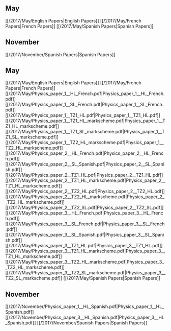 
## May
[[/2017/May/English Papers|English Papers]]
[[/2017/May/French Papers|French Papers]]
[[/2017/May/Spanish Papers|Spanish Papers]]

## November
[[/2017/November/Spanish Papers|Spanish Papers]]

## May
[[/2017/May/English Papers|English Papers]]
[[/2017/May/French Papers|French Papers]]
[[/2017/May/Physics_paper_1__HL_French.pdf|Physics_paper_1__HL_French.pdf]]
[[/2017/May/Physics_paper_1__SL_French.pdf|Physics_paper_1__SL_French.pdf]]
[[/2017/May/Physics_paper_1__TZ1_HL.pdf|Physics_paper_1__TZ1_HL.pdf]]
[[/2017/May/Physics_paper_1__TZ1_HL_markscheme.pdf|Physics_paper_1__TZ1_HL_markscheme.pdf]]
[[/2017/May/Physics_paper_1__TZ1_SL_markscheme.pdf|Physics_paper_1__TZ1_SL_markscheme.pdf]]
[[/2017/May/Physics_paper_1__TZ2_HL_markscheme.pdf|Physics_paper_1__TZ2_HL_markscheme.pdf]]
[[/2017/May/Physics_paper_2__HL_French.pdf|Physics_paper_2__HL_French.pdf]]
[[/2017/May/Physics_paper_2__SL_Spanish.pdf|Physics_paper_2__SL_Spanish.pdf]]
[[/2017/May/Physics_paper_2__TZ1_HL.pdf|Physics_paper_2__TZ1_HL.pdf]]
[[/2017/May/Physics_paper_2__TZ1_HL_markscheme.pdf|Physics_paper_2__TZ1_HL_markscheme.pdf]]
[[/2017/May/Physics_paper_2__TZ2_HL.pdf|Physics_paper_2__TZ2_HL.pdf]]
[[/2017/May/Physics_paper_2__TZ2_HL_markscheme.pdf|Physics_paper_2__TZ2_HL_markscheme.pdf]]
[[/2017/May/Physics_paper_2__TZ2_SL.pdf|Physics_paper_2__TZ2_SL.pdf]]
[[/2017/May/Physics_paper_3__HL_French.pdf|Physics_paper_3__HL_French.pdf]]
[[/2017/May/Physics_paper_3__SL_French.pdf|Physics_paper_3__SL_French.pdf]]
[[/2017/May/Physics_paper_3__SL_Spanish.pdf|Physics_paper_3__SL_Spanish.pdf]]
[[/2017/May/Physics_paper_3__TZ1_HL.pdf|Physics_paper_3__TZ1_HL.pdf]]
[[/2017/May/Physics_paper_3__TZ1_HL_markscheme.pdf|Physics_paper_3__TZ1_HL_markscheme.pdf]]
[[/2017/May/Physics_paper_3__TZ2_HL_markscheme.pdf|Physics_paper_3__TZ2_HL_markscheme.pdf]]
[[/2017/May/Physics_paper_3__TZ2_SL_markscheme.pdf|Physics_paper_3__TZ2_SL_markscheme.pdf]]
[[/2017/May/Spanish Papers|Spanish Papers]]

## November
[[/2017/November/Physics_paper_1__HL_Spanish.pdf|Physics_paper_1__HL_Spanish.pdf]]
[[/2017/November/Physics_paper_3__HL_Spanish.pdf|Physics_paper_3__HL_Spanish.pdf]]
[[/2017/November/Spanish Papers|Spanish Papers]]
